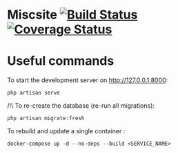 # Miscsite [![Build Status](https://travis-ci.org/isqo/Miscsite.svg?branch=master)](https://travis-ci.org/isqo/Miscsite) [![Coverage Status](https://coveralls.io/repos/github/isqo/Miscsite/badge.svg?branch=master)](https://coveralls.io/github/isqo/Miscsite?branch=master)
# Useful commands

To start the development server on <http://127.0.0.1:8000>:

```
php artisan serve
```

/!\ To re-create the database (re-run all migrations):

```
php artisan migrate:fresh
```

To rebuild and update a single container :

```
docker-compose up -d --no-deps --build <SERVICE_NAME>
```
